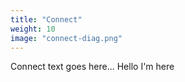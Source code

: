 ```yaml
---
title: "Connect"
weight: 10
image: "connect-diag.png"
---
```


Connect text goes here...
Hello I'm here
